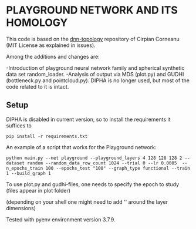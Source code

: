 # PLAYGROUND NETWORK AND ITS HOMOLOGY

This code is based on the [dnn-topology](https://github.com/cipriancorneanu/dnn-topology) 
repository of Cirpian Corneanu (MIT License as explained in issues).

Among the additions and changes are:

-Introduction of playground neural network family and spherical synthetic data set random_loader.
-Analysis of output via MDS (plot.py) and GUDHI (bottleneck.py and pointcloud.py). DIPHA is no 
longer used, but most of the code related to it is intact.

## Setup

DIPHA is disabled in current version, so to install the requirements it suffices to
```
pip install -r requirements.txt
```

An example of a script that works for the Playground network:
```
python main.py --net playground --playground_layers 4 128 128 128 2 --dataset random --random_data_row_count 1024 --trial 0 --lr 0.0005  --n_epochs_train 100 --epochs_test "100" --graph_type functional --train 1 --build_graph 1
```

To use plot.py and gudhi-files, one needs to specify the epoch to study (files appear in plot folder)

(depending on your shell one might need to add '' around the layer dimensions)

Tested with pyenv environment version 3.7.9.

 